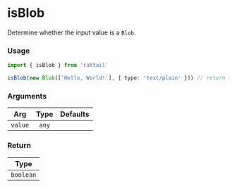 # isBlob

Determine whether the input value is a `Blob`.

### Usage

```ts
import { isBlob } from 'rattail'

isBlob(new Blob(['Hello, World!'], { type: 'text/plain' })) // return true
```

### Arguments

| Arg     | Type  | Defaults |
| ------- | :---: | -------: |
| `value` | `any` |          |

### Return

|   Type    |
| :-------: |
| `boolean` |
